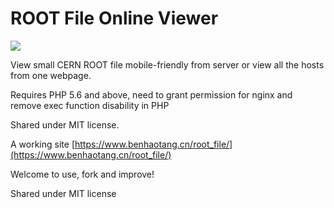 # ROOT File Online Viewer

![](demo.gif)

View small CERN ROOT file mobile-friendly from server or view all the hosts from one webpage.

Requires PHP 5.6 and above, need to grant permission for nginx and remove exec function disability in PHP

Shared under MIT license.

A working site [https://www.benhaotang.cn/root_file/](https://www.benhaotang.cn/root_file/)

Welcome to use, fork and improve!

Shared under MIT license
